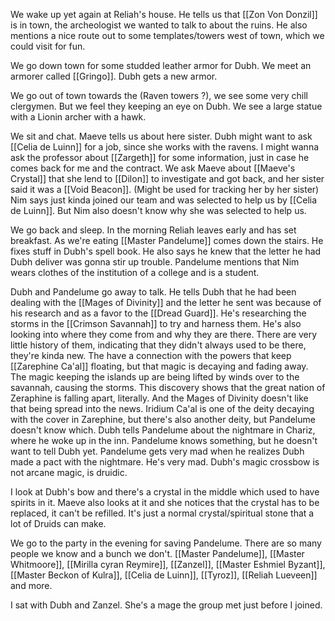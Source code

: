 We wake up yet again at Reliah's house. He tells us that [[Zon Von Donzil]] is in town, the archeologist we wanted to talk to about the ruins. He also mentions a nice route out to some templates/towers west of town, which we could visit for fun.

We go down town for some studded leather armor for Dubh. We meet an armorer called [[Gringo]]. Dubh gets a new armor.

We go out of town towards the (Raven towers ?), we see some very chill clergymen. But we feel they keeping an eye on Dubh. We see a large statue with a Lionin archer with a hawk. 

We sit and chat. Maeve tells us about here sister. Dubh might want to ask [[Celia de Luinn]] for a job, since she works with the ravens. I might wanna ask the professor about [[Zargeth]] for some information, just in case he comes back for me and the contract.
We ask Maeve about [[Maeve's Crystal]] that she lend to [[Dilon]] to investigate and got back, and her sister said it was a [[Void Beacon]]. (Might be used for tracking her by her sister)
Nim says just kinda joined our team and was selected to help us by [[Celia de Luinn]]. But Nim also doesn't know why she was selected to help us.

We go back and sleep.
In the morning Reliah leaves early and has set breakfast. As we're eating [[Master Pandelume]] comes down the stairs. He fixes stuff in Dubh's spell book. He also says he knew that the letter he had Dubh deliver was gonna stir up trouble. Pandelume mentions that Nim wears clothes of the institution of a college and is a student.

Dubh and Pandelume go away to talk. He tells Dubh that he had been dealing with the [[Mages of Divinity]] and the letter he sent was because of his research and as a favor to the [[Dread Guard]]. He's researching the storms in the [[Crimson Savannah]] to try and harness them. He's also looking into where they come from and why they are there. There are very little history of them, indicating that they didn't always used to be there, they're kinda new. The have a connection with the powers that keep [[Zarephine Ca'al]] floating, but that magic is decaying and fading away. The magic keeping the islands up are being lifted by winds over to the savannah, causing the storms. This discovery shows that the great nation of Zeraphine is falling apart, literally. And the Mages of Divinity doesn't like that being spread into the news.
Iridium Ca'al is one of the deity decaying with the cover in Zarephine, but there's also another deity, but Pandelume doesn't know which.
Dubh tells Pandelume about the nightmare in Chariz, where he woke up in the inn. Pandelume knows something, but he doesn't want to tell Dubh yet. Pandelume gets very mad when he realizes Dubh made a pact with the nightmare. He's very mad.
Dubh's magic crossbow is not arcane magic, is druidic.

I look at Dubh's bow and there's a crystal in the middle which used to have spirits in it. Maeve also looks at it and she notices that the crystal has to be replaced, it can't be refilled. It's just a normal crystal/spiritual stone that a lot of Druids can make.

We go to the party in the evening for saving Pandelume. There are so many people we know and a bunch we don't.
[[Master Pandelume]], [[Master Whitmoore]], [[Mirilla cyran Reymire]], [[Zanzel]], [[Master Eshmiel Byzant]], [[Master Beckon of Kulra]], [[Celia de Luinn]], [[Tyroz]], [[Reliah Lueveen]] and more.

I sat with Dubh and Zanzel. She's a mage the group met just before I joined.
